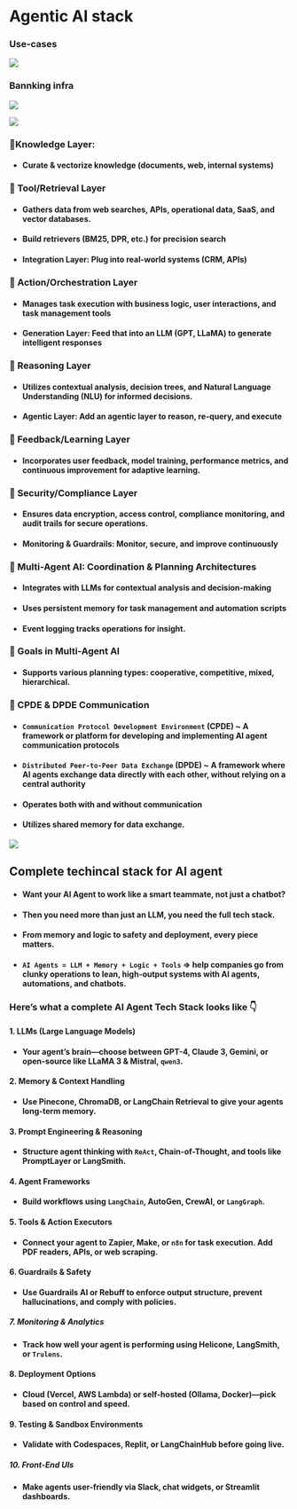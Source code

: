 # Agentic AI stack

### Use-cases
![](./media/ai-agent-usecases.jpeg)

### Bannking infra
![](./media/banking-infra.jpeg)

![](./media/agentic-ai-stack.gif)

### 🔷Knowledge Layer: 
- #### Curate & vectorize knowledge (documents, web, internal systems)

### 🔷 Tool/Retrieval Layer
- #### Gathers data from web searches, APIs, operational data, SaaS, and vector databases.
- #### Build retrievers (BM25, DPR, etc.) for precision search
- ####  Integration Layer: Plug into real-world systems (CRM, APIs)

### 🔷 Action/Orchestration Layer
- #### Manages task execution with business logic, user interactions, and task management tools
- #### Generation Layer: Feed that into an LLM (GPT, LLaMA) to generate intelligent responses

### 🔷 Reasoning Layer
- #### Utilizes contextual analysis, decision trees, and Natural Language Understanding (NLU) for informed decisions.
- #### Agentic Layer: Add an agentic layer to reason, re-query, and execute

### 🔷 Feedback/Learning Layer
- #### Incorporates user feedback, model training, performance metrics, and continuous improvement for adaptive learning.

### 🔷 Security/Compliance Layer
- #### Ensures data encryption, access control, compliance monitoring, and audit trails for secure operations.
- #### Monitoring & Guardrails: Monitor, secure, and improve continuously

### 🔷 Multi-Agent AI: Coordination & Planning Architectures
- #### Integrates with LLMs for contextual analysis and decision-making
- #### Uses persistent memory for task management and automation scripts
- #### Event logging tracks operations for insight.

### 🔷 Goals in Multi-Agent AI
- #### Supports various planning types: cooperative, competitive, mixed, hierarchical.

### 🔷 CPDE & DPDE Communication
- #### `Communication Protocol Development Environment` (CPDE) ~ A framework or platform for developing and implementing AI agent communication protocols
- #### `Distributed Peer-to-Peer Data Exchange` (DPDE) ~ A framework where AI agents exchange data directly with each other, without relying on a central authority
- #### Operates both with and without communication
- #### Utilizes shared memory for data exchange.

![](./media/complete-tech-stack-ai-agent.jpeg)
## Complete techincal stack for AI agent
- #### Want your AI Agent to work like a smart teammate, not just a chatbot?
- #### Then you need more than just an LLM, you need the full tech stack.
- #### From memory and logic to safety and deployment, every piece matters.
- #### `AI Agents = LLM + Memory + Logic + Tools` => help companies go from clunky operations to lean, high-output systems with AI agents, automations, and chatbots.

### Here’s what a complete AI Agent Tech Stack looks like 👇
#### 1. LLMs (Large Language Models)
- #### Your agent’s brain—choose between GPT-4, Claude 3, Gemini, or open-source like LLaMA 3 & Mistral, `qwen3`.

#### 2. Memory & Context Handling
- #### Use Pinecone, ChromaDB, or LangChain Retrieval to give your agents long-term memory.

#### 3. Prompt Engineering & Reasoning
- #### Structure agent thinking with `ReAct`, Chain-of-Thought, and tools like PromptLayer or LangSmith.

#### 4. Agent Frameworks
- #### Build workflows using `LangChain`, AutoGen, CrewAI, or `LangGraph`.

#### 5. Tools & Action Executors
- #### Connect your agent to Zapier, Make, or `n8n` for task execution. Add PDF readers, APIs, or web scraping.

#### 6. Guardrails & Safety
- #### Use Guardrails AI or Rebuff to enforce output structure, prevent hallucinations, and comply with policies.

##### 7. Monitoring & Analytics
- #### Track how well your agent is performing using Helicone, LangSmith, or `Trulens`.

#### 8. Deployment Options
- #### Cloud (Vercel, AWS Lambda) or self-hosted (Ollama, Docker)—pick based on control and speed.

#### 9. Testing & Sandbox Environments
- #### Validate with Codespaces, Replit, or LangChainHub before going live.

##### 10. Front-End UIs
- #### Make agents user-friendly via Slack, chat widgets, or Streamlit dashboards.
